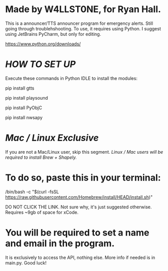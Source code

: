 # Made by W4LLST0NE, for Ryan Hall.
This is a announcer/TTS announcer program for emergency alerts. Still going through troublehshooting.
To use, it requires using Python. I suggest using JetBrains PyCharm, but only for editing.

https://www.python.org/downloads/



# ***HOW TO SET UP***
Execute these commands in Python IDLE to install the modules:

pip install gtts

pip install playsound

pip install PyObjC

pip install nwsapy


# ***Mac / Linux Exclusive***
If you are not a Mac/Linux user, skip this segment.
*Linux / Mac users will be required to install Brew + Shapely.*

# To do so, paste this in your terminal:

/bin/bash -c "$(curl -fsSL https://raw.githubusercontent.com/Homebrew/install/HEAD/install.sh)"

DO NOT CLICK THE LINK. Not sure why, it's just suggested otherwise.
Requires ~9gb of space for xCode.

# You will be required to set a name and email in the program. 
It is exclusively to access the API, nothing else.
More info if needed is in main.py. Good luck!
